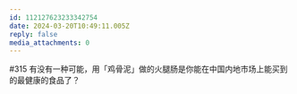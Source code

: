 ```yaml
---
id: 112127623233342754
date: 2024-03-20T10:49:11.005Z
reply: false
media_attachments: 0
---
```


#315 有没有一种可能，用「鸡骨泥」做的火腿肠是你能在中国内地市场上能买到的最健康的食品了？

